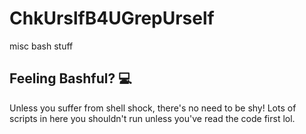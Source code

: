 # ChkUrslfB4UGrepUrself
misc bash stuff

## Feeling Bashful? 💻

Unless you suffer from shell shock, there's no need to be shy! Lots of scripts in here you shouldn't run unless you've read the code first lol.
